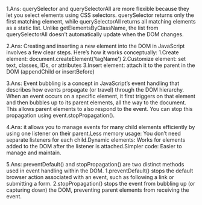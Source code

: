 1.Ans: querySelector and querySelectorAll are more flexible because they let you select elements using CSS selectors. querySelector returns only the first matching element, while querySelectorAll returns all matching elements as a static list. Unlike getElementsByClassName, the list from querySelectorAll doesn’t automatically update when the DOM changes.

2.Ans: Creating and inserting a new element into the DOM in JavaScript involves a few clear steps. Here’s how it works conceptually: 1.Create element: document.createElement('tagName') 2.Customize element: set text, classes, IDs, or attributes 3.Insert element: attach it to the parent in the DOM (appendChild or insertBefore)

3.Ans: Event bubbling is a concept in JavaScript’s event handling that describes how events propagate (or travel) through the DOM hierarchy. When an event occurs on a specific element, it first triggers on that element and then bubbles up to its parent elements, all the way to the document. This allows parent elements to also respond to the event. You can stop this propagation using event.stopPropagation().

4.Ans: it allows you to manage events for many child elements efficiently by using one listener on their parent.Less memory usage: You don’t need separate listeners for each child.Dynamic elements: Works for elements added to the DOM after the listener is attached.Simpler code: Easier to manage and maintain.
 
 5.Ans: preventDefault() and stopPropagation() are two distinct methods used in event handling within the DOM.
1.preventDefault() stops the default browser action associated with an event, such as following a link or submitting a form.
2.stopPropagation() stops the event from bubbling up (or capturing down) the DOM, preventing parent elements from receiving the event.
